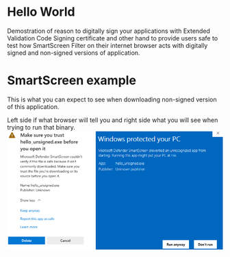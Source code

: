 # Hello World
Demostration of reason to digitally sign your applications with Extended Validation Code Signing certificate and other hand to provide users safe to test how SmartScreen Filter on their internet browser acts with digitally signed and non-signed versions of application.

# SmartScreen example
This is what you can expect to see when downloading non-signed version of this application.

Left side if what browser will tell you and right side what you will see when trying to run that binary.
![SmartScreen](https://github.com/fuddata/hello/raw/main/SmartScreen.png)
